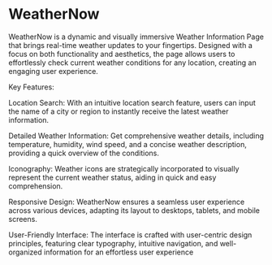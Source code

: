 # WeatherNow
WeatherNow is a dynamic and visually immersive Weather Information Page that brings real-time weather updates to your fingertips.
Designed with a focus on both functionality and aesthetics, the page allows users to effortlessly check current weather conditions for any location, creating an engaging user experience.

Key Features:

Location Search: 
With an intuitive location search feature, users can input the name of a city or region to instantly receive the latest weather information.

Detailed Weather Information: 
Get comprehensive weather details, including temperature, humidity, wind speed, and a concise weather description, providing a quick overview of the conditions.

Iconography: 
Weather icons are strategically incorporated to visually represent the current weather status, aiding in quick and easy comprehension.

Responsive Design:
WeatherNow ensures a seamless user experience across various devices, adapting its layout to desktops, tablets, and mobile screens.

User-Friendly Interface: 
The interface is crafted with user-centric design principles, featuring clear typography, intuitive navigation, and well-organized information for an effortless user experience
